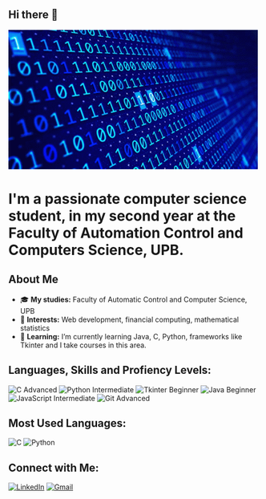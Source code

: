 ## Hi there 👋

![](https://github.com/banescuema101/banescuema101/blob/main/gif_computer.gif)
# I'm a passionate computer science student, in my second year at the Faculty of Automation Control and Computers Science, UPB.

## About Me

- 🎓 **My studies:** Faculty of Automatic Control and Computer Science, UPB
- 🧠 **Interests:** Web development, financial computing, mathematical statistics
- 🌱 **Learning:** I’m currently learning Java, C, Python, frameworks like Tkinter and I take courses in this area.


## Languages, Skills and Profiency Levels:

![C Advanced](https://img.shields.io/badge/C-Beginner-A8B9CC?style=for-the-badge&logo=c&logoColor=white)
![Python Intermediate](https://img.shields.io/badge/Python-Intermediate-3776AB?style=for-the-badge&logo=python&logoColor=white)
![Tkinter Beginner](https://img.shields.io/badge/Tkinter-Beginner-3F51B5?style=for-the-badge)
![Java Beginner](https://img.shields.io/badge/Java-Intermediate-007396?style=for-the-badge&logo=java&logoColor=white)
![JavaScript Intermediate](https://img.shields.io/badge/JavaScript-Intermediate-F7DF1E?style=for-the-badge&logo=javascript&logoColor=black)
![Git Advanced](https://img.shields.io/badge/Git-Advanced-F05032?style=for-the-badge&logo=git&logoColor=white)

## Most Used Languages:
![C](https://img.shields.io/badge/-C-A8B9CC?logo=c&logoColor=white&style=flat)
![Python](https://img.shields.io/badge/-Python-3776AB?logo=python&logoColor=white&style=flat)

## Connect with Me:

[![LinkedIn](https://img.shields.io/badge/-LinkedIn-0A66C2?logo=linkedin&logoColor=white&style=flat)](https://linkedin.com/in/ema-banescu)
[![Gmail](https://img.shields.io/badge/-Gmail-EA4335?logo=gmail&logoColor=white&style=flat)](banescuema@gmail.com)
<!--
[![Website](https://img.shields.io/badge/-Website-000000?logo=web&logoColor=white&style=flat)](https://your-website.com)
-->
<!--
Here are some ideas to get you started:
- 🔭 I’m currently working on ...

- 👯 I’m looking to collaborate on ...
- 🤔 I’m looking for help with ...
- 💬 Ask me about ...
- 📫 How to reach me: ...
- 😄 Pronouns: ...
- ⚡ Fun fact: ...
-->
